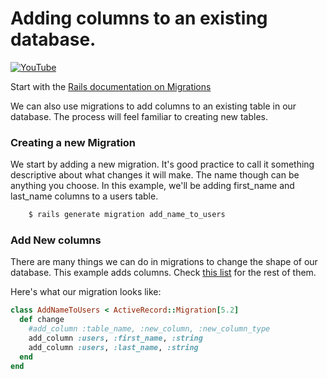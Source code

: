 # Adding columns to an existing database.
[![YouTube](http://img.youtube.com/vi/M6Zr-q_2c80/0.jpg)](https://www.youtube.com/watch?v=M6Zr-q_2c80)

Start with the [Rails documentation on Migrations](https://edgeguides.rubyonrails.org/active_record_migrations.html)

We can also use migrations to add columns to an existing table in our database.  The process will feel familiar to creating new tables.

### Creating a new Migration
We start by adding a new migration.  It's good practice to call it something descriptive about what changes it will make.  The name though can be anything you choose.  In this example, we'll be adding first_name and last_name columns to a users table.

```bash
   	$ rails generate migration add_name_to_users
```

### Add New columns

There are many things we can do in migrations to change the shape of our database.  This example adds columns.  Check [this list](https://edgeguides.rubyonrails.org/active_record_migrations.html#using-the-change-method) for the rest of them.

Here's what our migration looks like:

```ruby
class AddNameToUsers < ActiveRecord::Migration[5.2]
  def change
    #add_column :table_name, :new_column, :new_column_type
    add_column :users, :first_name, :string
    add_column :users, :last_name, :string
  end
end
```
